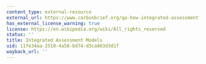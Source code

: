 ```yaml
---
content_type: external-resource
external_url: https://www.carbonbrief.org/qa-how-integrated-assessment-models-are-used-to-study-climate-change
has_external_license_warning: true
license: https://en.wikipedia.org/wiki/All_rights_reserved
status: ''
title: Integrated Assessment Models
uid: 11fe34aa-2510-4a58-bd74-d3ca863d3d1f
wayback_url: ''
---
```

